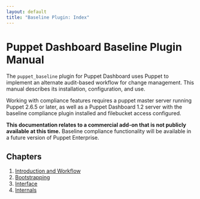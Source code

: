 ```yaml
---
layout: default
title: "Baseline Plugin: Index"
---
```


Puppet Dashboard Baseline Plugin Manual
=====

The `puppet_baseline` plugin for Puppet Dashboard uses Puppet to implement an alternate audit-based workflow for change management. This manual describes its installation, configuration, and use. 

Working with compliance features requires a puppet master server running Puppet 2.6.5 or later, as well as a Puppet Dashboard 1.2 server with the baseline compliance plugin installed and filebucket access configured. 

**This documentation relates to a commercial add-on that is not publicly available at this time.** Baseline compliance functionality will be available in a future version of Puppet Enterprise. 

Chapters
--------

1. [Introduction and Workflow](./pb_workflow.html)
2. [Bootstrapping](./pb_bootstrapping.html)
3. [Interface](./pb_interface.html)
4. [Internals](./pb_internals.html)

